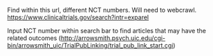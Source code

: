 Find within this url, different NCT numbers. Will need to webcrawl. https://www.clinicaltrials.gov/search?intr=exparel


Input NCT number within search bar to find articles that may have the related outcomes (http://arrowsmith.psych.uic.edu/cgi-bin/arrowsmith_uic/TrialPubLinking/trial_pub_link_start.cgi)

